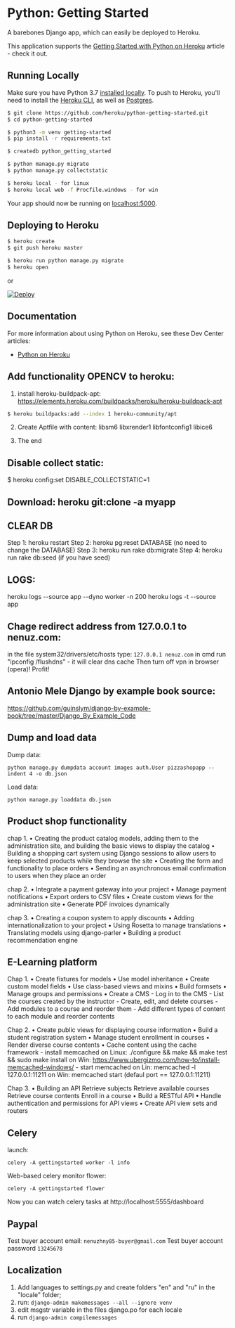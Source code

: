 # Python: Getting Started

A barebones Django app, which can easily be deployed to Heroku.

This application supports the [Getting Started with Python on Heroku](https://devcenter.heroku.com/articles/getting-started-with-python) article - check it out.

## Running Locally

Make sure you have Python 3.7 [installed locally](http://install.python-guide.org). To push to Heroku, you'll need to install the [Heroku CLI](https://devcenter.heroku.com/articles/heroku-cli), as well as [Postgres](https://devcenter.heroku.com/articles/heroku-postgresql#local-setup).

```sh
$ git clone https://github.com/heroku/python-getting-started.git
$ cd python-getting-started

$ python3 -m venv getting-started
$ pip install -r requirements.txt

$ createdb python_getting_started

$ python manage.py migrate
$ python manage.py collectstatic

$ heroku local - for linux
$ heroku local web -f Procfile.windows - for win
```

Your app should now be running on [localhost:5000](http://localhost:5000/).

## Deploying to Heroku

```sh
$ heroku create
$ git push heroku master

$ heroku run python manage.py migrate
$ heroku open
```
or

[![Deploy](https://www.herokucdn.com/deploy/button.svg)](https://heroku.com/deploy)

## Documentation

For more information about using Python on Heroku, see these Dev Center articles:

- [Python on Heroku](https://devcenter.heroku.com/categories/python)


## Add functionality OPENCV to heroku:
1. install heroku-buildpack-apt:
https://elements.heroku.com/buildpacks/heroku/heroku-buildpack-apt

```sh
$ heroku buildpacks:add --index 1 heroku-community/apt
```
2. Create Aptfile with content:
libsm6
libxrender1
libfontconfig1
libice6

3. The end

## Disable collect static:
 $ heroku config:set DISABLE_COLLECTSTATIC=1


## Download: heroku git:clone -a myapp

## CLEAR DB
Step 1: heroku restart
Step 2: heroku pg:reset DATABASE (no need to change the DATABASE)
Step 3: heroku run rake db:migrate
Step 4: heroku run rake db:seed (if you have seed)

## LOGS:
heroku logs --source app --dyno worker -n 200
heroku logs -t --source app

## Chage redirect address from 127.0.0.1 to nenuz.com:
in the file system32/drivers/etc/hosts type:
``127.0.0.1 nenuz.com``
in cmd run "ipconfig /flushdns" - it will clear dns cache
Then turn off vpn in browser (opera)!
Profit!

## Antonio Mele Django by example book source:
https://github.com/guinslym/django-by-example-book/tree/master/Django_By_Example_Code

## Dump and load data
Dump data:
```
python manage.py dumpdata account images auth.User pizzashopapp --indent 4 -o db.json
```
Load data:
```
python manage.py loaddata db.json
```

## Product shop functionality
chap 1.
• Creating the product catalog models, adding them to the administration site,
and building the basic views to display the catalog
• Building a shopping cart system using Django sessions to allow users
to keep selected products while they browse the site
• Creating the form and functionality to place orders
• Sending an asynchronous email confirmation to users when they place
an order

chap 2.
• Integrate a payment gateway into your project
• Manage payment notifications
• Export orders to CSV files
• Create custom views for the administration site
• Generate PDF invoices dynamically

chap 3.
• Creating a coupon system to apply discounts
• Adding internationalization to your project
• Using Rosetta to manage translations
• Translating models using django-parler
• Building a product recommendation engine

## E-Learning platform
Chap 1.
• Create fixtures for models
• Use model inheritance
• Create custom model fields
• Use class-based views and mixins
• Build formsets
• Manage groups and permissions
• Create a CMS
    - Log in to the CMS
    - List the courses created by the instructor
    - Create, edit, and delete courses
    - Add modules to a course and reorder them
    - Add different types of content to each module and reorder
    contents
    
Chap 2.
• Create public views for displaying course information
• Build a student registration system
• Manage student enrollment in courses
• Render diverse course contents
• Cache content using the cache framework
    - install memcached on Linux: ./configure && make && make test && sudo make install
                        on Win: https://www.ubergizmo.com/how-to/install-memcached-windows/ 
    - start memcached on Lin: memcached -l 127.0.0.1:11211
                      on Win: memcached start
                      (defaul port == 127.0.0.1:11211)
                        
Chap 3.
• Building an API
    Retrieve subjects
    Retrieve available courses
    Retrieve course contents
    Enroll in a course
• Build a RESTful API
• Handle authentication and permissions for API views
• Create API view sets and routers

## Celery
launch:
```
celery -A gettingstarted worker -l info
```
Web-based celery monitor flower:
```
celery -A gettingstarted flower
```
Now you can watch celery tasks at 
http://localhost:5555/dashboard

## Paypal
Test buyer account email:
``nenuzhny85-buyer@gmail.com``
Test buyer account password
``13245678``

## Localization
1. Add languages to settings.py and
create folders "en" and "ru" in the "locale" folder;
2. run: ``django-admin makemessages --all --ignore venv``
3. edit msgstr variable in the files django.po for each locale
4. run ``django-admin compilemessages``
